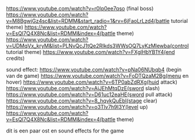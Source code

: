 https://www.youtube.com/watch?v=r0Ip0ee7qso (final boss) 
https://www.youtube.com/watch?v=M8BgwjGz4sc&list=RDMM&start_radio=1&rv=6jFaoLrLzd4(battle tutorial theme)
https://www.youtube.com/watch?v=EsQI7Q4X8Nc&list=RDMM&index=4(battle theme)
https://www.youtube.com/watch?v=UDMqVx_kryM&list=PLNvQcJ1tQe2RIkds3WWsOQ7LyKzMlewba(control tutorial theme)
https://www.youtube.com/watch?v=FXglHbYB1Y4(end credits)

sound effect:
https://www.youtube.com/watch?v=pNa06NUbqb4 (begin van de game)
https://www.youtube.com/watch?v=FoDTQzaM2Bg(menu en hover)
https://www.youtube.com/watch?v=6TP0abZdRXg(huid attack)
https://www.youtube.com/watch?v=AjJEhMtqDzE(sword slash)
https://www.youtube.com/watch?v=D61uc12eaHE(sword pull attack)
https://www.youtube.com/watch?v=8_hqvkQuEbI(stage clear)
https://www.youtube.com/watch?v=o3Tlv7h9I3Y(level up)
https://www.youtube.com/watch?v=EsQI7Q4X8Nc&list=RDMM&index=4(battle theme)

dit is een paar ost en sound effects for the game